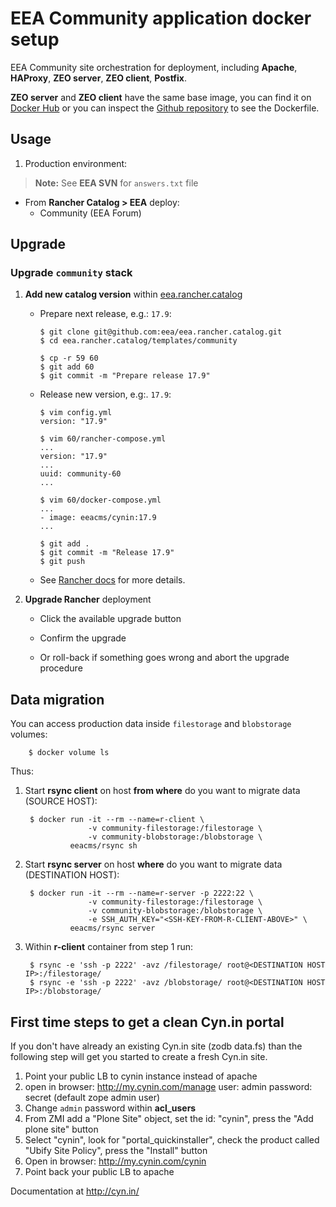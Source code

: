 # EEA Community application docker setup

EEA Community site orchestration for deployment, including  **Apache**, **HAProxy**, **ZEO server**, **ZEO client**,  **Postfix**.

**ZEO server** and **ZEO client** have the same base image, you can find it on
[Docker Hub](https://registry.hub.docker.com/u/eeacms/cynin/) or you can
inspect the [Github repository](https://github.com/eea/eea.docker.cynin)
to see the Dockerfile.

## Usage

1. Production environment:

> **Note:** See **EEA SVN** for `answers.txt` file

* From **Rancher Catalog > EEA** deploy:
  * Community (EEA Forum)

## Upgrade

### Upgrade `community` stack

1. **Add new catalog version** within [eea.rancher.catalog](https://github.com/eea/eea.rancher.catalog/tree/master/templates/community)

   * Prepare next release, e.g.: `17.9`:

        ```
        $ git clone git@github.com:eea/eea.rancher.catalog.git
        $ cd eea.rancher.catalog/templates/community

        $ cp -r 59 60
        $ git add 60
        $ git commit -m "Prepare release 17.9"
        ```

   * Release new version, e.g:. `17.9`:

        ```
        $ vim config.yml
        version: "17.9"

        $ vim 60/rancher-compose.yml
        ...
        version: "17.9"
        ...
        uuid: community-60
        ...

        $ vim 60/docker-compose.yml
        ...
        - image: eeacms/cynin:17.9
        ...

        $ git add .
        $ git commit -m "Release 17.9"
        $ git push
        ```

   * See [Rancher docs](https://docs.rancher.com/rancher/v1.2/en/catalog/private-catalog/#rancher-catalog-templates) for more details.

2. **Upgrade Rancher** deployment

   * Click the available upgrade button

   * Confirm the upgrade

   * Or roll-back if something goes wrong and abort the upgrade procedure


## Data migration

You can access production data inside `filestorage` and `blobstorage` volumes:

        $ docker volume ls

Thus:

1. Start **rsync client** on host **from where** do you want to migrate data (SOURCE HOST):

        $ docker run -it --rm --name=r-client \
                     -v community-filestorage:/filestorage \
                     -v community-blobstorage:/blobstorage \
                 eeacms/rsync sh

2. Start **rsync server** on host **where** do you want to migrate data (DESTINATION HOST):

        $ docker run -it --rm --name=r-server -p 2222:22 \
                     -v community-filestorage:/filestorage \
                     -v community-blobstorage:/blobstorage \
                     -e SSH_AUTH_KEY="<SSH-KEY-FROM-R-CLIENT-ABOVE>" \
                 eeacms/rsync server

3. Within **r-client** container from step 1 run:

        $ rsync -e 'ssh -p 2222' -avz /filestorage/ root@<DESTINATION HOST IP>:/filestorage/
        $ rsync -e 'ssh -p 2222' -avz /blobstorage/ root@<DESTINATION HOST IP>:/blobstorage/


## First time steps to get a clean Cyn.in portal

If you don't have already an existing Cyn.in site (zodb data.fs) than the following step will get you started to create a fresh Cyn.in site.

1. Point your public LB to cynin instance instead of apache
2. open in browser: http://my.cynin.com/manage
user: admin
password: secret
(default zope admin user)
3. Change `admin` password within **acl_users**
4. From ZMI add a "Plone Site" object, set the id: "cynin", press the "Add plone site" button
5. Select "cynin", look for "portal_quickinstaller", check the product called "Ubify Site Policy", press the "Install" button
6. Open in browser: http://my.cynin.com/cynin
7. Point back your public LB to apache

Documentation at http://cyn.in/
